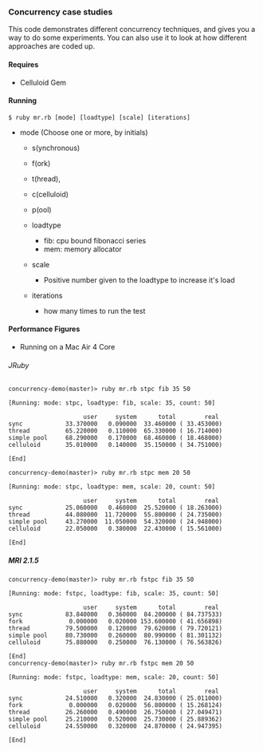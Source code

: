 ### Concurrency case studies

This code demonstrates different concurrency techniques, and gives you a way to do some
experiments. You can also use it to look at how different approaches are coded up.

#### Requires
* Celluloid Gem

#### Running

`$ ruby mr.rb [mode] [loadtype] [scale] [iterations]`

* mode (Choose one or more, by initials)
  * s(ynchronous)
  * f(ork)
  * t(hread),
  * c(celluloid)
  * p(ool)

  * loadtype
    * fib: cpu bound fibonacci series
    * mem: memory allocator

  * scale
    * Positive number given to the loadtype to increase it's load

  * iterations
    * how many times to run the test

#### Performance Figures

* Running on a Mac Air 4 Core

###### JRuby
~~~~
concurrency-demo(master)> ruby mr.rb stpc fib 35 50

[Running: mode: stpc, loadtype: fib, scale: 35, count: 50]

                     user     system      total        real
sync            33.370000   0.090000  33.460000 ( 33.453000)
thread          65.220000   0.110000  65.330000 ( 16.714000)
simple pool     68.290000   0.170000  68.460000 ( 18.468000)
celluloid       35.010000   0.140000  35.150000 ( 34.751000)

[End]

concurrency-demo(master)> ruby mr.rb stpc mem 20 50

[Running: mode: stpc, loadtype: mem, scale: 20, count: 50]

                     user     system      total        real
sync            25.060000   0.460000  25.520000 ( 18.263000)
thread          44.080000  11.720000  55.800000 ( 24.735000)
simple pool     43.270000  11.050000  54.320000 ( 24.948000)
celluloid       22.050000   0.380000  22.430000 ( 15.561000)

[End]
~~~~
##### MRI 2.1.5
~~~~
concurrency-demo(master)> ruby mr.rb fstpc fib 35 50

[Running: mode: fstpc, loadtype: fib, scale: 35, count: 50]

                     user     system      total        real
sync            83.840000   0.360000  84.200000 ( 84.737533)
fork             0.000000   0.020000 153.600000 ( 41.656898)
thread          79.500000   0.120000  79.620000 ( 79.720121)
simple pool     80.730000   0.260000  80.990000 ( 81.301132)
celluloid       75.880000   0.250000  76.130000 ( 76.563826)

[End]
concurrency-demo(master)> ruby mr.rb fstpc mem 20 50

[Running: mode: fstpc, loadtype: mem, scale: 20, count: 50]

                     user     system      total        real
sync            24.510000   0.320000  24.830000 ( 25.011000)
fork             0.000000   0.020000  56.800000 ( 15.268124)
thread          26.260000   0.490000  26.750000 ( 27.049471)
simple pool     25.210000   0.520000  25.730000 ( 25.889362)
celluloid       24.550000   0.320000  24.870000 ( 24.947395)

[End]
~~~~
